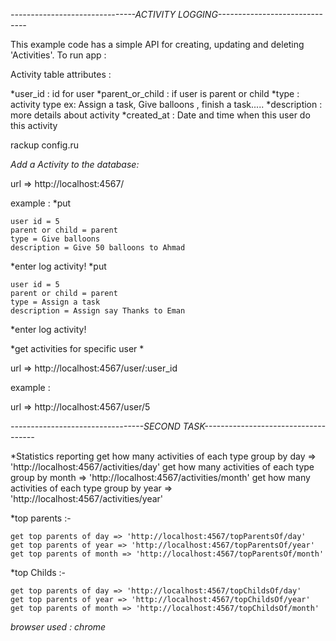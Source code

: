 
*-------------------------------ACTIVITY LOGGING------------------------------*


This example code has a simple API for creating, updating and deleting 'Activities'.
To run app : 

Activity table attributes :

*user_id : id for user
*parent_or_child : if user is parent or child
*type : activity type ex: Assign a task, Give balloons , finish a task.....
*description : more details about activity
*created_at : Date and time when this user do this activity


rackup config.ru


*Add a Activity to the database:*

url => http://localhost:4567/

example : 
*put 

	user id = 5
	parent or child = parent
	type = Give balloons 
	description = Give 50 balloons to Ahmad

*enter log activity!
*put 

	user id = 5
	parent or child = parent
	type = Assign a task 
	description = Assign say Thanks to Eman

*enter log activity!

*get activities for specific user *

url => http://localhost:4567/user/:user_id

example :

url => http://localhost:4567/user/5


*---------------------------------SECOND TASK------------------------------------*

*Statistics reporting
	get how many activities of each type group by day => 'http://localhost:4567/activities/day'
	get how many activities of each type group by month => 'http://localhost:4567/activities/month'
	get how many activities of each type group by year => 'http://localhost:4567/activities/year'


*top parents :-

	get top parents of day => 'http://localhost:4567/topParentsOf/day'
	get top parents of year => 'http://localhost:4567/topParentsOf/year'
	get top parents of month => 'http://localhost:4567/topParentsOf/month'


*top Childs :-

	get top parents of day => 'http://localhost:4567/topChildsOf/day'
	get top parents of year => 'http://localhost:4567/topChildsOf/year'
	get top parents of month => 'http://localhost:4567/topChildsOf/month'


*browser used : chrome*